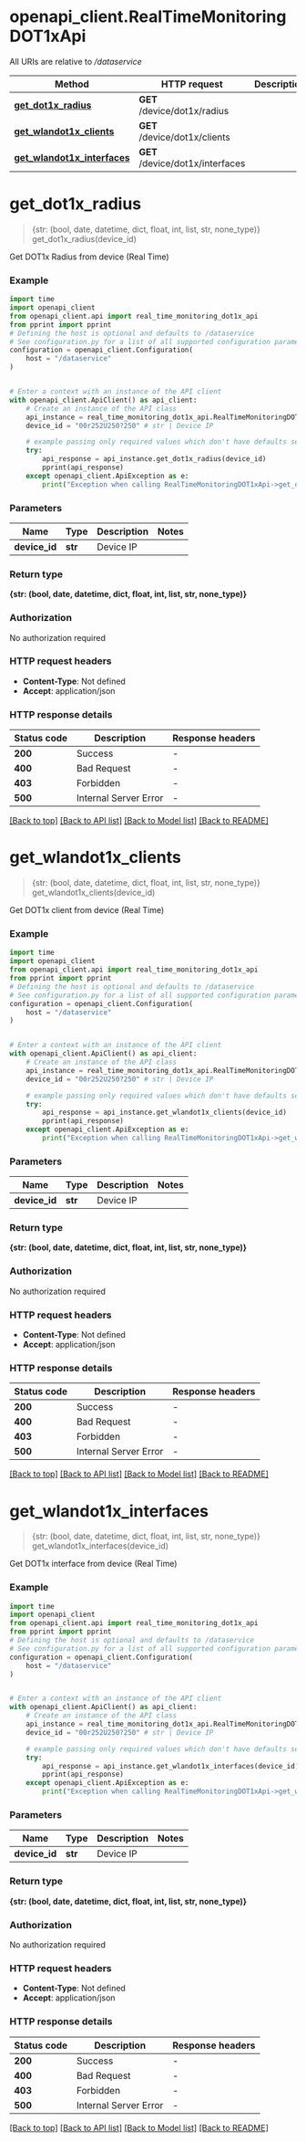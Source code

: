 # openapi_client.RealTimeMonitoringDOT1xApi

All URIs are relative to */dataservice*

Method | HTTP request | Description
------------- | ------------- | -------------
[**get_dot1x_radius**](RealTimeMonitoringDOT1xApi.md#get_dot1x_radius) | **GET** /device/dot1x/radius | 
[**get_wlandot1x_clients**](RealTimeMonitoringDOT1xApi.md#get_wlandot1x_clients) | **GET** /device/dot1x/clients | 
[**get_wlandot1x_interfaces**](RealTimeMonitoringDOT1xApi.md#get_wlandot1x_interfaces) | **GET** /device/dot1x/interfaces | 


# **get_dot1x_radius**
> {str: (bool, date, datetime, dict, float, int, list, str, none_type)} get_dot1x_radius(device_id)



Get DOT1x Radius from device (Real Time)

### Example


```python
import time
import openapi_client
from openapi_client.api import real_time_monitoring_dot1x_api
from pprint import pprint
# Defining the host is optional and defaults to /dataservice
# See configuration.py for a list of all supported configuration parameters.
configuration = openapi_client.Configuration(
    host = "/dataservice"
)


# Enter a context with an instance of the API client
with openapi_client.ApiClient() as api_client:
    # Create an instance of the API class
    api_instance = real_time_monitoring_dot1x_api.RealTimeMonitoringDOT1xApi(api_client)
    device_id = "00r252U250?250" # str | Device IP

    # example passing only required values which don't have defaults set
    try:
        api_response = api_instance.get_dot1x_radius(device_id)
        pprint(api_response)
    except openapi_client.ApiException as e:
        print("Exception when calling RealTimeMonitoringDOT1xApi->get_dot1x_radius: %s\n" % e)
```


### Parameters

Name | Type | Description  | Notes
------------- | ------------- | ------------- | -------------
 **device_id** | **str**| Device IP |

### Return type

**{str: (bool, date, datetime, dict, float, int, list, str, none_type)}**

### Authorization

No authorization required

### HTTP request headers

 - **Content-Type**: Not defined
 - **Accept**: application/json


### HTTP response details

| Status code | Description | Response headers |
|-------------|-------------|------------------|
**200** | Success |  -  |
**400** | Bad Request |  -  |
**403** | Forbidden |  -  |
**500** | Internal Server Error |  -  |

[[Back to top]](#) [[Back to API list]](../README.md#documentation-for-api-endpoints) [[Back to Model list]](../README.md#documentation-for-models) [[Back to README]](../README.md)

# **get_wlandot1x_clients**
> {str: (bool, date, datetime, dict, float, int, list, str, none_type)} get_wlandot1x_clients(device_id)



Get DOT1x client from device (Real Time)

### Example


```python
import time
import openapi_client
from openapi_client.api import real_time_monitoring_dot1x_api
from pprint import pprint
# Defining the host is optional and defaults to /dataservice
# See configuration.py for a list of all supported configuration parameters.
configuration = openapi_client.Configuration(
    host = "/dataservice"
)


# Enter a context with an instance of the API client
with openapi_client.ApiClient() as api_client:
    # Create an instance of the API class
    api_instance = real_time_monitoring_dot1x_api.RealTimeMonitoringDOT1xApi(api_client)
    device_id = "00r252U250?250" # str | Device IP

    # example passing only required values which don't have defaults set
    try:
        api_response = api_instance.get_wlandot1x_clients(device_id)
        pprint(api_response)
    except openapi_client.ApiException as e:
        print("Exception when calling RealTimeMonitoringDOT1xApi->get_wlandot1x_clients: %s\n" % e)
```


### Parameters

Name | Type | Description  | Notes
------------- | ------------- | ------------- | -------------
 **device_id** | **str**| Device IP |

### Return type

**{str: (bool, date, datetime, dict, float, int, list, str, none_type)}**

### Authorization

No authorization required

### HTTP request headers

 - **Content-Type**: Not defined
 - **Accept**: application/json


### HTTP response details

| Status code | Description | Response headers |
|-------------|-------------|------------------|
**200** | Success |  -  |
**400** | Bad Request |  -  |
**403** | Forbidden |  -  |
**500** | Internal Server Error |  -  |

[[Back to top]](#) [[Back to API list]](../README.md#documentation-for-api-endpoints) [[Back to Model list]](../README.md#documentation-for-models) [[Back to README]](../README.md)

# **get_wlandot1x_interfaces**
> {str: (bool, date, datetime, dict, float, int, list, str, none_type)} get_wlandot1x_interfaces(device_id)



Get DOT1x interface from device (Real Time)

### Example


```python
import time
import openapi_client
from openapi_client.api import real_time_monitoring_dot1x_api
from pprint import pprint
# Defining the host is optional and defaults to /dataservice
# See configuration.py for a list of all supported configuration parameters.
configuration = openapi_client.Configuration(
    host = "/dataservice"
)


# Enter a context with an instance of the API client
with openapi_client.ApiClient() as api_client:
    # Create an instance of the API class
    api_instance = real_time_monitoring_dot1x_api.RealTimeMonitoringDOT1xApi(api_client)
    device_id = "00r252U250?250" # str | Device IP

    # example passing only required values which don't have defaults set
    try:
        api_response = api_instance.get_wlandot1x_interfaces(device_id)
        pprint(api_response)
    except openapi_client.ApiException as e:
        print("Exception when calling RealTimeMonitoringDOT1xApi->get_wlandot1x_interfaces: %s\n" % e)
```


### Parameters

Name | Type | Description  | Notes
------------- | ------------- | ------------- | -------------
 **device_id** | **str**| Device IP |

### Return type

**{str: (bool, date, datetime, dict, float, int, list, str, none_type)}**

### Authorization

No authorization required

### HTTP request headers

 - **Content-Type**: Not defined
 - **Accept**: application/json


### HTTP response details

| Status code | Description | Response headers |
|-------------|-------------|------------------|
**200** | Success |  -  |
**400** | Bad Request |  -  |
**403** | Forbidden |  -  |
**500** | Internal Server Error |  -  |

[[Back to top]](#) [[Back to API list]](../README.md#documentation-for-api-endpoints) [[Back to Model list]](../README.md#documentation-for-models) [[Back to README]](../README.md)

